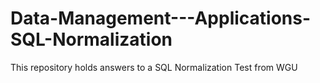 # Data-Management---Applications-SQL-Normalization

This repository holds answers to a SQL Normalization Test from WGU
